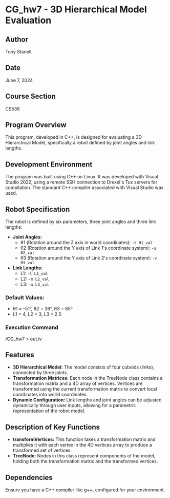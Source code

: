 # CG_hw7 - 3D Hierarchical Model Evaluation

## Author
Tony Stanell

## Date
June 7, 2024

## Course Section
CS536

## Program Overview

This program, developed in C++, is designed for evaluating a 3D Hierarchical Model, specifically a robot defined by joint angles and link lengths.

## Development Environment

The program was built using C++ on Linux. It was developed with Visual Studio 2022, using a remote SSH connection to Drexel's Tux servers for compilation. The standard C++ compiler associated with Visual Studio was used.

## Robot Specification

The robot is defined by six parameters, three joint angles and three link lengths:

- **Joint Angles:**
  - θ1 (Rotation around the Z axis in world coordinates): `-t θ1_val`
  - θ2 (Rotation around the Y axis of Link 1's coordinate system): `-u θ2_val`
  - θ3 (Rotation around the Y axis of Link 2's coordinate system): `-v θ3_val`
- **Link Lengths:**
  - L1: `-l L1_val`
  - L2: `-m L2_val`
  - L3: `-n L3_val`

### Default Values:
- θ1 = -51°, θ2 = 39°, θ3 = 65°
- L1 = 4, L2 = 3, L3 = 2.5

### Execution Command

/CG_hw7 > out.iv


## Features

- **3D Hierarchical Model:** The model consists of four cuboids (links), connected by three joints.
- **Transformation Matrices:** Each node in the TreeNode class contains a transformation matrix and a 4D array of vertices. Vertices are transformed using the current transformation matrix to convert local coordinates into world coordinates.
- **Dynamic Configuration:** Link lengths and joint angles can be adjusted dynamically through user inputs, allowing for a parametric representation of the robot model.

## Description of Key Functions

- **transformVertices:** This function takes a transformation matrix and multiplies it with each vertex in the 4D vertices array to produce a transformed set of vertices.
- **TreeNode:** Nodes in this class represent components of the model, holding both the transformation matrix and the transformed vertices.

## Dependencies

Ensure you have a C++ compiler like g++, configured for your environment.
